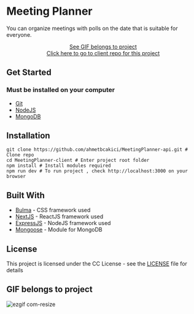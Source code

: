 # Meeting Planner

You can organize meetings with polls on the date that is suitable for everyone.
<div align="center">
<a href="#gif-belongs-to-project">See GIF belongs to project</a>
<br/>
<a href="https://github.com/ahmetbcakici/MeetingPlanner-client" target="_blank">Click here to go to client repo for this project </a>
</div>

## Get Started

### Must be installed on your computer
* [Git](https://git-scm.com/downloads)
* [NodeJS](https://nodejs.org)
* [MongoDB](https://www.mongodb.com/download-center)

## Installation
```
git clone https://github.com/ahmetbcakici/MeetingPlanner-api.git # Clone repo
cd MeetingPlanner-client # Enter project root folder
npm install # Install modules required
npm run dev # To run project , check http://localhost:3000 on your browser
```

## Built With
* [Bulma](https://bulma.io/) - CSS framework used
* [NextJS](https://nextjs.org/) - ReactJS framework used
* [ExpressJS](https://github.com/expressjs/express) - NodeJS framework used
* [Mongoose](https://github.com/Automattic/mongoose) - Module for MongoDB

## License
This project is licensed under the CC License - see the [LICENSE](LICENSE) file for details

## GIF belongs to project
![ezgif com-resize](https://user-images.githubusercontent.com/36089310/78993182-cf5a8f80-7b45-11ea-89e5-2b15f8785d76.gif)
